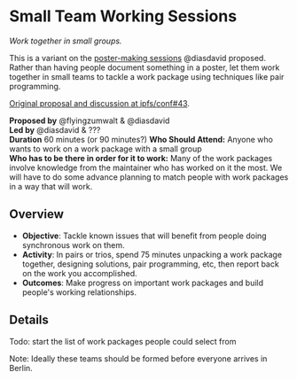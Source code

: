 # Small Team Working Sessions
_Work together in small groups._

This is a variant on the [poster-making sessions](poster-making-sessions.md) @diasdavid proposed. Rather than having people document something in a poster, let them work together in small teams to tackle a work package using techniques like pair programming.


[Original proposal and discussion at ipfs/conf#43](https://github.com/ipfs/conf/issues/43). 

**Proposed by** @flyingzumwalt & @diasdavid  
**Led by** @diasdavid & ???   
**Duration** 60 minutes (or 90 minutes?) 
**Who Should Attend:** Anyone who wants to work on a work package with a small group  
**Who has to be there in order for it to work:** Many of the work packages involve knowledge from the maintainer who has worked on it the most. We will have to do some advance planning to match people with work packages in a way that will work. 

## Overview

- **Objective**: Tackle known issues that will benefit from people doing synchronous work on them.  
- **Activity**: In pairs or trios, spend 75 minutes unpacking a work package together, designing solutions, pair programming, etc, then report back on the work you accomplished. 
- **Outcomes**: Make progress on important work packages and build people's working relationships.

## Details

Todo: start the list of work packages people could select from

Note: Ideally these teams should be formed before everyone arrives in Berlin.
